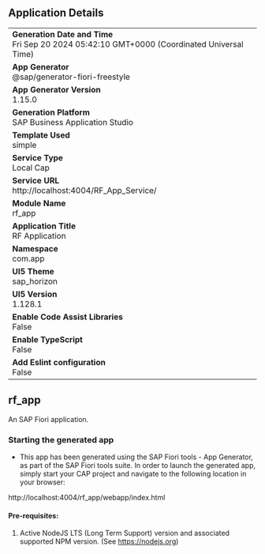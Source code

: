 ## Application Details
|               |
| ------------- |
|**Generation Date and Time**<br>Fri Sep 20 2024 05:42:10 GMT+0000 (Coordinated Universal Time)|
|**App Generator**<br>@sap/generator-fiori-freestyle|
|**App Generator Version**<br>1.15.0|
|**Generation Platform**<br>SAP Business Application Studio|
|**Template Used**<br>simple|
|**Service Type**<br>Local Cap|
|**Service URL**<br>http://localhost:4004/RF_App_Service/|
|**Module Name**<br>rf_app|
|**Application Title**<br>RF Application|
|**Namespace**<br>com.app|
|**UI5 Theme**<br>sap_horizon|
|**UI5 Version**<br>1.128.1|
|**Enable Code Assist Libraries**<br>False|
|**Enable TypeScript**<br>False|
|**Add Eslint configuration**<br>False|

## rf_app

An SAP Fiori application.

### Starting the generated app

-   This app has been generated using the SAP Fiori tools - App Generator, as part of the SAP Fiori tools suite.  In order to launch the generated app, simply start your CAP project and navigate to the following location in your browser:

http://localhost:4004/rf_app/webapp/index.html

#### Pre-requisites:

1. Active NodeJS LTS (Long Term Support) version and associated supported NPM version.  (See https://nodejs.org)


